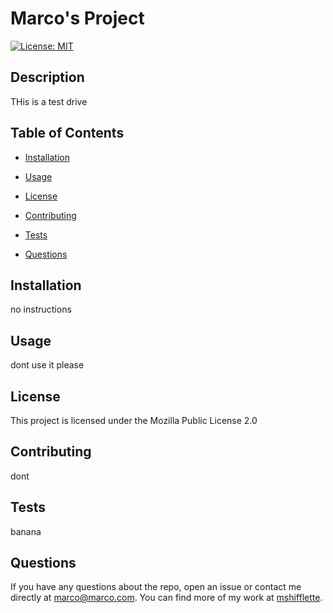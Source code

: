 
# Marco's Project
[![License: MIT](https://img.shields.io/badge/License-MIT-yellow.svg)](https://opensource.org/licenses/MIT)

## Description

THis is a test drive

## Table of Contents 

* [Installation](#installation)

* [Usage](#usage)

* [License](#license)

* [Contributing](#contributing)

* [Tests](#tests)

* [Questions](#questions)

## Installation

no instructions 


## Usage

dont use it please

## License

This project is licensed under the Mozilla Public License 2.0
    
## Contributing

dont

## Tests

banana

## Questions

If you have any questions about the repo, open an issue or contact me directly at marco@marco.com. You can find more of my work at [mshifflette](https://github.com/mshifflette/).